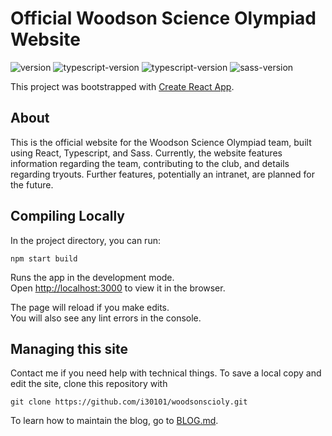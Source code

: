 # Official Woodson Science Olympiad Website

![version](https://img.shields.io/badge/release-v3.0.0-red)
![typescript-version](https://img.shields.io/badge/TypeScript-5.8.3-blue)
![typescript-version](https://img.shields.io/badge/React-19.1.0-blue)
![sass-version](https://img.shields.io/badge/Sass-1.89.0.0-deeppink)


This project was bootstrapped with [Create React App](https://github.com/facebook/create-react-app).

## About
This is the official website for the Woodson Science Olympiad team, built using React, Typescript, and Sass. Currently, the website features information regarding the team, contributing to the club, and details regarding tryouts. Further features, potentially an intranet, are planned for the future.


## Compiling Locally

In the project directory, you can run:

```
npm start build
```

Runs the app in the development mode.\
Open [http://localhost:3000](http://localhost:3000) to view it in the browser.

The page will reload if you make edits.\
You will also see any lint errors in the console.


## Managing this site

Contact me if you need help with technical things. To save a local copy and edit the site, clone this repository with 

```
git clone https://github.com/i30101/woodsonscioly.git
```

To learn how to maintain the blog, go to [BLOG.md](BLOG.md).
